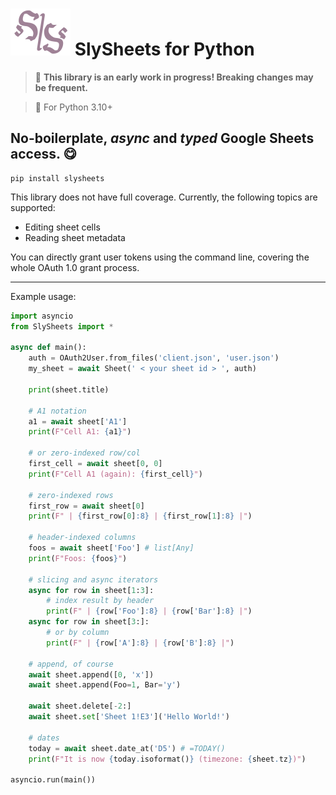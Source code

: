 # ![sly logo](https://raw.githubusercontent.com/dunkyl/SlyMeta/main/sly%20logo.svg) SlySheets for Python

> 🚧 **This library is an early work in progress! Breaking changes may be frequent.**

> 🐍 For Python 3.10+

## No-boilerplate, _async_ and _typed_ Google Sheets access. 😋

```shell
pip install slysheets
```

This library does not have full coverage.
Currently, the following topics are supported:

* Editing sheet cells
* Reading sheet metadata

You can directly grant user tokens using the command line, covering the whole OAuth 1.0 grant process.

---

Example usage:

```py
import asyncio
from SlySheets import *

async def main():
    auth = OAuth2User.from_files('client.json', 'user.json')
    my_sheet = await Sheet(' < your sheet id > ', auth)

    print(sheet.title)

    # A1 notation
    a1 = await sheet['A1']
    print(F"Cell A1: {a1}")

    # or zero-indexed row/col
    first_cell = await sheet[0, 0]
    print(F"Cell A1 (again): {first_cell}")

    # zero-indexed rows
    first_row = await sheet[0]
    print(F" | {first_row[0]:8} | {first_row[1]:8} |")

    # header-indexed columns
    foos = await sheet['Foo'] # list[Any]
    print(F"Foos: {foos}")

    # slicing and async iterators
    async for row in sheet[1:3]:
        # index result by header
        print(F" | {row['Foo']:8} | {row['Bar']:8} |")
    async for row in sheet[3:]:
        # or by column
        print(F" | {row['A']:8} | {row['B']:8} |")

    # append, of course
    await sheet.append([0, 'x'])
    await sheet.append(Foo=1, Bar='y')
    
    await sheet.delete[-2:]
    await sheet.set['Sheet 1!E3']('Hello World!')

    # dates
    today = await sheet.date_at('D5') # =TODAY()
    print(F"It is now {today.isoformat()} (timezone: {sheet.tz})")

asyncio.run(main())
```
